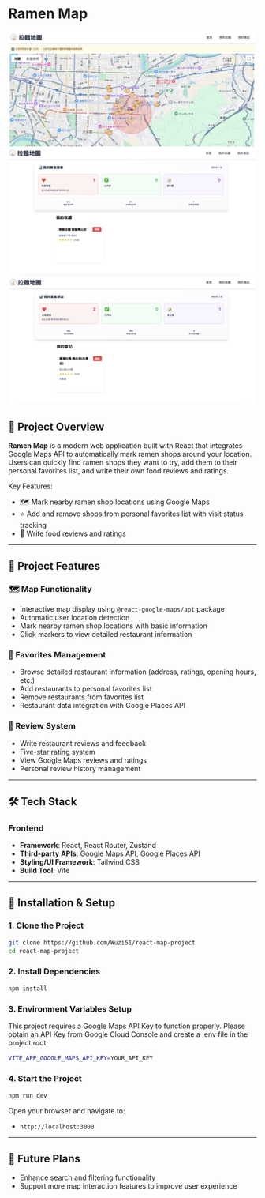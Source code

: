 # Ramen Map

<img src="./src/images/home.jpg" width="500">
<img src="./src/images/favorite.jpg" width="500">
<img src="./src/images/review.jpg" width="500">

## 🚀 Project Overview

**Ramen Map** is a modern web application built with React that integrates Google Maps API to automatically mark ramen shops around your location. Users can quickly find ramen shops they want to try, add them to their personal favorites list, and write their own food reviews and ratings.

Key Features:
- 🗺️ Mark nearby ramen shop locations using Google Maps
- ⭐ Add and remove shops from personal favorites list with visit status tracking
- 📝 Write food reviews and ratings

---

## 🎯 Project Features

### 🗺️ Map Functionality
- Interactive map display using `@react-google-maps/api` package
- Automatic user location detection
- Mark nearby ramen shop locations with basic information
- Click markers to view detailed restaurant information

### 🏪 Favorites Management
- Browse detailed restaurant information (address, ratings, opening hours, etc.)
- Add restaurants to personal favorites list
- Remove restaurants from favorites list
- Restaurant data integration with Google Places API

### 📝 Review System
- Write restaurant reviews and feedback
- Five-star rating system
- View Google Maps reviews and ratings
- Personal review history management

---

## 🛠 Tech Stack

### Frontend

- **Framework**: React, React Router, Zustand
- **Third-party APIs**: Google Maps API, Google Places API
- **Styling/UI Framework**: Tailwind CSS
- **Build Tool**: Vite

---

## 🔧 Installation & Setup

### 1. Clone the Project

```bash
git clone https://github.com/Wuzi51/react-map-project
cd react-map-project
```

### 2. Install Dependencies

```bash
npm install
```

### 3. Environment Variables Setup

This project requires a Google Maps API Key to function properly. Please obtain an API Key from Google Cloud Console and create a .env file in the project root:

```bash
VITE_APP_GOOGLE_MAPS_API_KEY=YOUR_API_KEY
```

### 4. Start the Project

```bash
npm run dev
```

Open your browser and navigate to:

- `http://localhost:3000`

---

## 📌 Future Plans

- Enhance search and filtering functionality
- Support more map interaction features to improve user experience